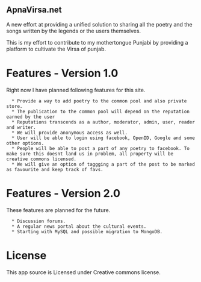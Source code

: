 ApnaVirsa.net
-------------

A new effort at providing a unified solution to sharing all the poetry and the songs
written by the legends or the users themselves.

This is my effort to contribute to my mothertongue Punjabi by providing a platform to
cultivate the Virsa of punjab.

Features - Version 1.0
======================

Right now I have planned following features for this site.
      
      * Provide a way to add poetry to the common pool and also private store.
      * The publication to the common pool will depend on the reputation earned by the user
      * Reputations transcends as a author, moderator, admin, user, reader and writer.
      * We will provide anonymous access as well.
      * User will be able to login using facebook, OpenID, Google and some other options.
      * People will be able to post a part of any poetry to facebook. To make sure this doesnt land us in problem, all property will be creative commons licensed.
      * We will give an option of taggging a part of the post to be marked as favourite and keep track of favs.

Features - Version 2.0
======================

These features are planned for the future.

      * Discussion forums.
      * A regular news portal about the cultural events.
      * Starting with MySQL and possible migration to MongoDB.

License
=======

This app source is Licensed under Creative commons license. 